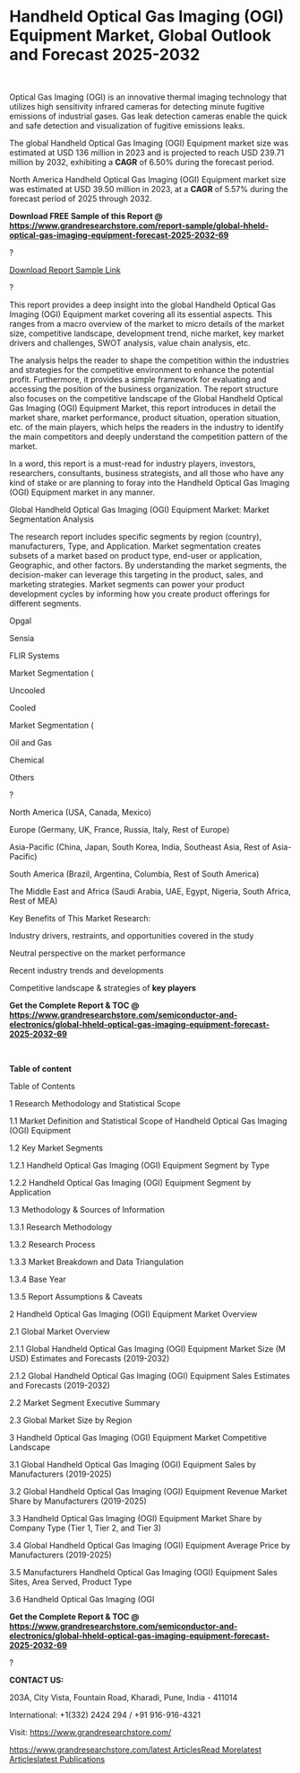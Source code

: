 <h1>Handheld Optical Gas Imaging (OGI) Equipment Market, Global Outlook and Forecast 2025-2032</h1><br/><p>Optical Gas Imaging (OGI) is an innovative thermal imaging technology that utilizes high sensitivity infrared cameras for detecting minute fugitive emissions of industrial gases. Gas leak detection cameras enable the quick and safe detection and visualization of fugitive emissions leaks.</p>
 
 
 
 <p>The global Handheld Optical Gas Imaging (OGI) Equipment market size was estimated at USD 136 million in 2023 and is projected to reach USD 239.71 million by 2032, exhibiting a <strong>CAGR</strong> of 6.50% during the forecast period.</p>
 
 
 
 <p>North America Handheld Optical Gas Imaging (OGI) Equipment market size was estimated at USD 39.50 million in 2023, at a <strong>CAGR</strong> of 5.57% during the forecast period of 2025 through 2032.</p>
 
 
 
 <div><b>Download FREE Sample of this Report @ <a href="https://www.grandresearchstore.com/report-sample/global-hheld-optical-gas-imaging-equipment-forecast-2025-2032-69">https://www.grandresearchstore.com/report-sample/global-hheld-optical-gas-imaging-equipment-forecast-2025-2032-69</a></b></div>
 
 
 
 <p>? </p>
 
 
 
 <p><a href="https://www.grandresearchstore.com/mr-admin/report-sample/global-hheld-optical-gas-imaging-equipment-forecast-2025-2032-69">Download Report Sample Link</a></p>
 
 
 
 <p>? </p>
 
 
 
 <p>This report provides a deep insight into the global Handheld Optical Gas Imaging (OGI) Equipment market covering all its essential aspects. This ranges from a macro overview of the market to micro details of the market size, competitive landscape, development trend, niche market, key market drivers and challenges, SWOT analysis, value chain analysis, etc.</p>
 
 
 
 <p>The analysis helps the reader to shape the competition within the industries and strategies for the competitive environment to enhance the potential profit. Furthermore, it provides a simple framework for evaluating and accessing the position of the business organization. The report structure also focuses on the competitive landscape of the Global Handheld Optical Gas Imaging (OGI) Equipment Market, this report introduces in detail the market share, market performance, product situation, operation situation, etc. of the main players, which helps the readers in the industry to identify the main competitors and deeply understand the competition pattern of the market.</p>
 
 
 
 <p>In a word, this report is a must-read for industry players, investors, researchers, consultants, business strategists, and all those who have any kind of stake or are planning to foray into the Handheld Optical Gas Imaging (OGI) Equipment market in any manner.</p>
 
 
 
 <p>Global Handheld Optical Gas Imaging (OGI) Equipment Market: Market Segmentation Analysis</p>
 
 
 
 <p>The research report includes specific segments by region (country), manufacturers, Type, and Application. Market segmentation creates subsets of a market based on product type, end-user or application, Geographic, and other factors. By understanding the market segments, the decision-maker can leverage this targeting in the product, sales, and marketing strategies. Market segments can power your product development cycles by informing how you create product offerings for different segments.</p>
 
 
 
 <p>Opgal</p>
 
 
 
 <p>Sensia</p>
 
 
 
 <p>FLIR Systems</p>
 
 
 
 <p>Market Segmentation (</p>
 
 
 
 <p>Uncooled</p>
 
 
 
 <p>Cooled</p>
 
 
 
 <p>Market Segmentation (</p>
 
 
 
 <p>Oil and Gas</p>
 
 
 
 <p>Chemical</p>
 
 
 
 <p>Others</p>
 
 
 
 <p>? </p>
 
 
 
 <p>North America (USA, Canada, Mexico)</p>
 
 
 
 <p>Europe (Germany, UK, France, Russia, Italy, Rest of Europe)</p>
 
 
 
 <p>Asia-Pacific (China, Japan, South Korea, India, Southeast Asia, Rest of Asia-Pacific)</p>
 
 
 
 <p>South America (Brazil, Argentina, Columbia, Rest of South America)</p>
 
 
 
 <p>The Middle East and Africa (Saudi Arabia, UAE, Egypt, Nigeria, South Africa, Rest of MEA)</p>
 
 
 
 <p>Key Benefits of This Market Research:</p>
 
 
 
 <p>Industry drivers, restraints, and opportunities covered in the study</p>
 
 
 
 <p>Neutral perspective on the market performance</p>
 
 
 
 <p>Recent industry trends and developments</p>
 
 
 
 <p>Competitive landscape & strategies of <strong>key players</strong></p>
 
 
 
 <div><b>Get the Complete Report & TOC @ <a href="https://www.grandresearchstore.com/semiconductor-and-electronics/global-hheld-optical-gas-imaging-equipment-forecast-2025-2032-69">https://www.grandresearchstore.com/semiconductor-and-electronics/global-hheld-optical-gas-imaging-equipment-forecast-2025-2032-69</a></b></div>
 
 
 
 <p><br />
 
 <b>Table of content</b></p>
 
 
 
 <p>Table of Contents<br />
 
 1 Research Methodology and Statistical Scope<br />
 
 1.1 Market Definition and Statistical Scope of Handheld Optical Gas Imaging (OGI) Equipment<br />
 
 1.2 Key Market Segments<br />
 
 1.2.1 Handheld Optical Gas Imaging (OGI) Equipment Segment by Type<br />
 
 1.2.2 Handheld Optical Gas Imaging (OGI) Equipment Segment by Application<br />
 
 1.3 Methodology & Sources of Information<br />
 
 1.3.1 Research Methodology<br />
 
 1.3.2 Research Process<br />
 
 1.3.3 Market Breakdown and Data Triangulation<br />
 
 1.3.4 Base Year<br />
 
 1.3.5 Report Assumptions & Caveats<br />
 
 2 Handheld Optical Gas Imaging (OGI) Equipment Market Overview<br />
 
 2.1 Global Market Overview<br />
 
 2.1.1 Global Handheld Optical Gas Imaging (OGI) Equipment Market Size (M USD) Estimates and Forecasts (2019-2032)<br />
 
 2.1.2 Global Handheld Optical Gas Imaging (OGI) Equipment Sales Estimates and Forecasts (2019-2032)<br />
 
 2.2 Market Segment Executive Summary<br />
 
 2.3 Global Market Size by Region<br />
 
 3 Handheld Optical Gas Imaging (OGI) Equipment Market Competitive Landscape<br />
 
 3.1 Global Handheld Optical Gas Imaging (OGI) Equipment Sales by Manufacturers (2019-2025)<br />
 
 3.2 Global Handheld Optical Gas Imaging (OGI) Equipment Revenue Market Share by Manufacturers (2019-2025)<br />
 
 3.3 Handheld Optical Gas Imaging (OGI) Equipment Market Share by Company Type (Tier 1, Tier 2, and Tier 3)<br />
 
 3.4 Global Handheld Optical Gas Imaging (OGI) Equipment Average Price by Manufacturers (2019-2025)<br />
 
 3.5 Manufacturers Handheld Optical Gas Imaging (OGI) Equipment Sales Sites, Area Served, Product Type<br />
 
 3.6 Handheld Optical Gas Imaging (OGI</p>
 
 
 
 <div><b>Get the Complete Report & TOC @ <a href="https://www.grandresearchstore.com/semiconductor-and-electronics/global-hheld-optical-gas-imaging-equipment-forecast-2025-2032-69">https://www.grandresearchstore.com/semiconductor-and-electronics/global-hheld-optical-gas-imaging-equipment-forecast-2025-2032-69</a></b></div>
 
 
 
 <p>? </p>
 
 
 
 <p><b>CONTACT US:</b><br />
 
 203A, City Vista, Fountain Road, Kharadi, Pune, India - 411014<br />
 
 International: +1(332) 2424 294 / +91 916-916-4321<br />
 
 Visit: <a href="https://www.grandresearchstore.com/">https://www.grandresearchstore.com/</a><br />
 
 <a href="https://gyeongbokgung.com">https://www.grandresearchstore.com/</a><a href="https://hallyeomaritime.com">latest Articles</a><a href="https://jingwansa.com">Read More</a><a href="https://nguoiviet.jp/">latest Articles</a><a href="https://www.intelmarketresearch.com/">latest Publications</a></p>